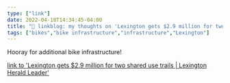 ```yaml
---
type: ["link"]
date: 2022-04-18T14:34:45-04:00
title: "🔗 linkblog: my thoughts on 'Lexington gets $2.9 million for two shared use trails | Lexington Herald Leader'"
tags: ["bikes","bike infrastructure","infrastructure","Lexington"]
---
```

Hooray for additional bike infrastructure!
 
[link to 'Lexington gets $2.9 million for two shared use trails | Lexington Herald Leader'](https://www.kentucky.com/news/local/counties/fayette-county/article260518862.html)
